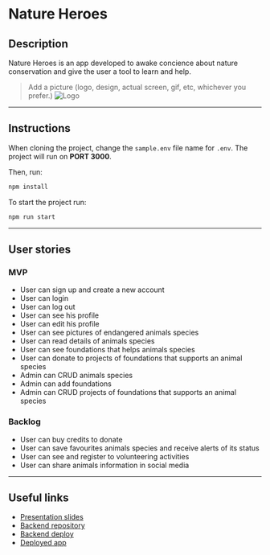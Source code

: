 # Nature Heroes

## Description

Nature Heroes is an app developed to awake concience about nature conservation and give the user a tool to learn and help.

> Add a picture (logo, design, actual screen, gif, etc, whichever you prefer.)
![Logo](./src/images/Nature_Heroes_Screenshot.png)

---
## Instructions

When cloning the project, change the <code>sample.env</code> file name for <code>.env</code>. The project will run on **PORT 3000**.

Then, run:
```bash
npm install
```

To start the project run:
```bash
npm run start
```

---
## User stories 

### MVP

- User can sign up and create a new account
- User can login
- User can log out
- User can see his profile
- User can edit his profile
- User can see pictures of endangered animals species
- User can read details of animals species
- User can see foundations that helps animals species
- User can donate to projects of foundations that supports an animal species
- Admin can CRUD animals species
- Admin can add foundations
- Admin can CRUD projects of foundations that supports an animal species

### Backlog

- User can buy credits to donate
- User can save favourites animals species and receive alerts of its status
- User can see and register to volunteering activities
- User can share animals information in social media

---

## Useful links

- [Presentation slides](https://slides.com/daniel_rg/presentacion-daniel-rondon)
- [Backend repository](https://github.com/Dani-RG/backend-template-m3)
- [Backend deploy](https://nature-heroes.fly.dev/)
- [Deployed app](https://nature-heroes.netlify.app/)


